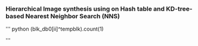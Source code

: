 ### Hierarchical Image synthesis using on Hash table and KD-tree-based Nearest Neighbor Search (NNS)






''' python
(blk_db0[ii]^tempblk).count(1)

'''
